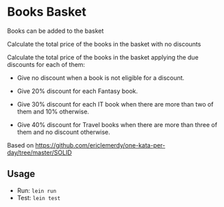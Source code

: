 # Books Basket


Books can be added to the basket

Calculate the total price of the books in the basket with no discounts

Calculate the total price of the books in the basket applying the due discounts for each of them:

* Give no discount when a book is not eligible for a discount.

* Give 20% discount for each Fantasy book.

* Give 30% discount for each IT book when there are more than two of them and 10% otherwise.

* Give 40% discount for Travel books when there are more than three of them and no discount otherwise.

Based on https://github.com/ericlemerdy/one-kata-per-day/tree/master/SOLID


## Usage

* Run: ```lein run```
* Test: ```lein test```
